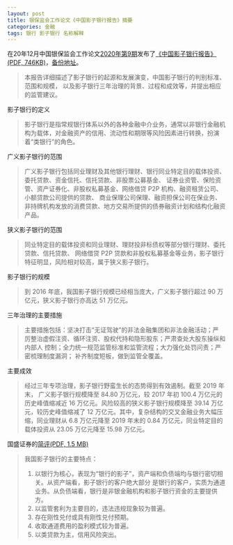 ```yaml
---
layout: post
title: 银保监会工作论文《中国影子银行报告》摘要
categories: 金融
tags: 银行 影子银行 名称解释
---
```

在20年12月中国银保监会工作论文[2020年第9期](https://www.cbirc.gov.cn/cn/view/pages/ItemDetail.html?docId=947343&itemId=934&generaltype=0)发布了[《中国影子银行报告》(PDF, 746KB)](https://www.cbirc.gov.cn/chinese/docfile/2020/500801a0d5764eefb2eb43fc5c50470b.pdf)，[备份地址](/assets/file/中国影子银行报告.pdf)。

> 本报告详细描述了影子银行的起源和发展演变，中国影子银行的判别标准、范围和规模，
> 以及影子银行三年治理的背景、过程和成效等，并提出相应的监管建议。

影子银行的定义

> 影子银行是指常规银行体系以外的各种金融中介业务，通常以非银行金融机构为载体，对金融资产的信用、流动性和期限等风险因素进行转换，扮演着“类银行”的角色。

广义影子银行的范围

> 广义影子银行包括同业理财及其他银行理财、银行同业特定目的载体投资、委托贷款、资金信托、信托贷款、非股票公募基金、
> 证券业资管、保险资管、资产证券化、非股权私募基金、网络借贷 P2P 机构、融资租赁公司、小额贷款公司提供的贷款、
> 商业保理公司保理、融资担保公司在保业务、非持牌机构发放的消费贷款、地方交易所提供的债券融资计划和结构化融资产品。

狭义影子银行的范围

> 同业特定目的载体投资和同业理财、理财投非标债权等部分银行理财、委托贷款、信托贷款、
> 网络借贷 P2P 贷款和非股权私募基金等业务，影子银行特征明显，风险相对较高，属于狭义影子银行。

影子银行的规模

> 到 2016 年底，我国影子银行规模已经相当庞大，广义影子银行超过 90 万亿元，狭义影子银行亦高达 51 万亿元。

三年治理的主要措施

> 主要措施包括：坚决打击“无证驾驶”的非法金融集团和非法金融活动；严
> 厉整治虚假注资、循环注资、股权代持和隐形股东；严肃查处大股东操纵和内部人
> 控制；全力统一规范监管标准和监管流程；大力强化处罚问责；严密梳理制度漏洞；
> 补齐制度短板，做到监管全覆盖。

主要成效

> 经过三年专项治理，影子银行野蛮生长的态势得到有效遏制。截至 2019 年末，
> 广义影子银行规模降至 84.80 万亿元，较 2017 年初 100.4 万亿元的历史峰值缩减近
> 16 万亿元。风险较高的狭义影子银行规模降至 39.14 万亿元，较历史峰值缩减了 12
> 万亿元。其中，复杂结构的交叉金融业务大幅压缩，同业理财从 6.8 万亿元降至 2019
> 年末的 0.84 万亿元，同业特定目的载体投资从 23.05 万亿元降至 15.98 万亿元。


国盛证券的[简评(PDF, 1.5 MB)](/assets/file/国盛证券-银保监会《中国影子银行报告》说了什么.pdf)

> 我国影子银行的主要特点：
>
> 1. 以银行为核心，表现为“银行的影子”，资产端和负债端均与银行密切相关。从资产端看，影子银行的客户绝大部分
> 是银行的客户，实质为通道业务。从负债端看，银行是非银金融机构和影子银行资金的主要提供方。
> 2. 以监管套利为主要目的，违法违规现象较为普遍。
> 3. 存在刚性兑付或具有刚性兑付预期。
> 4. 收取通道费用的盈利模式较为普遍。
> 5. 以类贷款为主，信用风险突出。
